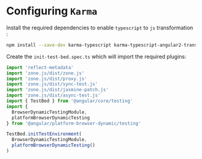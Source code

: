 # Configuring `Karma`

Install the required dependencies to enable `typescript` to `js` transformation :

```bash
npm install --save-dev karma-typescript karma-typescript-angular2-transform
```
Create the `init-test-bed.spec.ts` which will import the required plugins:
```typescript
import 'reflect-metadata'
import 'zone.js/dist/zone.js'
import 'zone.js/dist/proxy.js'
import 'zone.js/dist/sync-test.js'
import 'zone.js/dist/jasmine-patch.js'
import 'zone.js/dist/async-test.js'
import { TestBed } from '@angular/core/testing'
import { 
  BrowserDynamicTestingModule, 
  platformBrowserDynamicTesting 
} from '@angular/platform-browser-dynamic/testing'

TestBed.initTestEnvironment(
  BrowserDynamicTestingModule, 
  platformBrowserDynamicTesting()
)
```